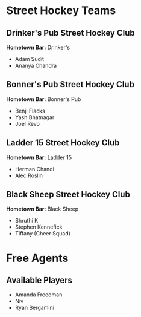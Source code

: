 # Street Hockey Teams

## Drinker's Pub Street Hockey Club
**Hometown Bar:** Drinker's
- Adam Sudit
- Ananya Chandra


## Bonner's Pub Street Hockey Club
**Hometown Bar:** Bonner's Pub
- Benji Flacks
- Yash Bhatnagar
- Joel Revo

## Ladder 15 Street Hockey Club
**Hometown Bar:** Ladder 15
- Herman Chandi
- Alec Roslin

## Black Sheep Street Hockey Club
**Hometown Bar:** Black Sheep
- Shruthi K
- Stephen Kennefick
- Tiffany (Cheer Squad)

# Free Agents

## Available Players
- Amanda Freedman
- Niv
- Ryan Bergamini
